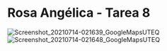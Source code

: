 # Rosa Angélica - Tarea 8 
![Screenshot_20210714-021639_GoogleMapsUTEQ](https://user-images.githubusercontent.com/85116747/125581823-00b4c4ec-befe-4b88-aa9a-388bd1abda23.jpg)
![Screenshot_20210714-021648_GoogleMapsUTEQ](https://user-images.githubusercontent.com/85116747/125581846-8eee4d80-6529-440c-97a4-ca0f378f35e0.jpg)
